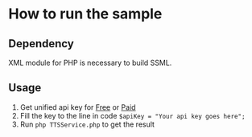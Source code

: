 # How to run the sample

## Dependency

XML module for PHP is necessary to build SSML.

## Usage

1. Get unified api key for [Free](https://azure.microsoft.com/en-us/try/cognitive-services/?api=speech-services) or [Paid](https://go.microsoft.com/fwlink/?LinkId=872236)
1. Fill the key to the line in code `$apiKey = "Your api key goes here";`
1. Run `php TTSService.php` to get the result